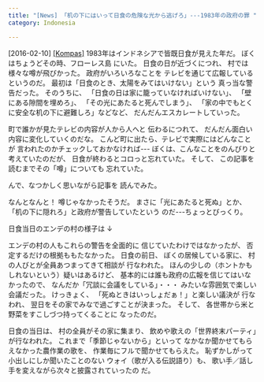 ```yaml
---
title: "[News] 「机の下にはいって日食の危険な光から逃げろ」---1983年の政府の罪 "
category: Indonesia

---
```


[2016-02-10] [[Kompas]](http://kom.ps/AFudmL)  1983年はインドネシアで皆既日食が見えた年だ。
ぼくはちょうどその時、フローレス島
にいた。
日食の日が近づくにつれ、
村では様々な噂が飛びかった。
政府がいろいろなことを
テレビを通じて広報しているというのだ。
最初は「日食のとき、太陽をみてはいけない」という
真っ当な警告だった。
そのうちに、
「日食の日は家に籠っていなければいけない」、
「壁にある隙間を埋めろ」、
「その光にあたると死んでしまう」、
「家の中でもとくに安全な机の下に避難しろ」などなど、
だんだんエスカレートしていった。

 町で誰かが見たテレビの内容が人から人へと
伝わるにつれて、
だんだん面白い内容に変化していくのだな。
こんど町に出たら、テレビで実際にはどんなことが
言われたのかチェックしておかなければ---
ぼくは、こんなことをのんびりと考えていたのだが、
日食が終わるとコロっと忘れていた。
そして、
この記事を読むまでその「噂」についても
忘れていた。

 んで、なつかしく思いながら記事を
読んでみた。

 なんとなんと！
噂じゃなかったそうだ。
まさに「光にあたると死ぬ」とか、
「机の下に隠れろ」と政府が警告していたという
のだ---ちょっとびっくり。

 日食当日のエンデの村の様子は ↓

<!--more-->

 エンデの村の人もこれらの警告を全面的に
信じていたわけではなかったが、
否定するだけの根拠ももたなかった。
日食の前日、
ぼくの居候している家に、
村の人びとが全員あつまってきて相談が
行なわれた。
ほんの少しの（ホントかもしれないという）疑いはあるけど、
基本的には誰も政府の広報を信じてはいなかったので、
なんだか「冗談に会議をしている」・・・
みたいな雰囲気で楽しい会議だった。
けっきょく、
「死ぬときはいっしょだぁ！」と楽しい議決が
行なわれ、
翌日をその家でみなで過ごすことが決まった。
そして、
各世帯から米と野菜をすこしづつ持ってくることに
なったのだ。

 日食の当日は、
村の全員がその家に集まり、
飲めや歌えの「世界終末パーティ」が行なわれた。
これまで「季節じゃないから」といって
なかなか聞かせてもらえなかった農作業の歌を、
作業毎にフルで聞かせてもらえた。
恥ずかしがって小出しにしか聞いたことのない
ウォイ（歌が入る伝説語り）も、
歌い手／話し手を変えながら次々と披露されていったの
だ。

